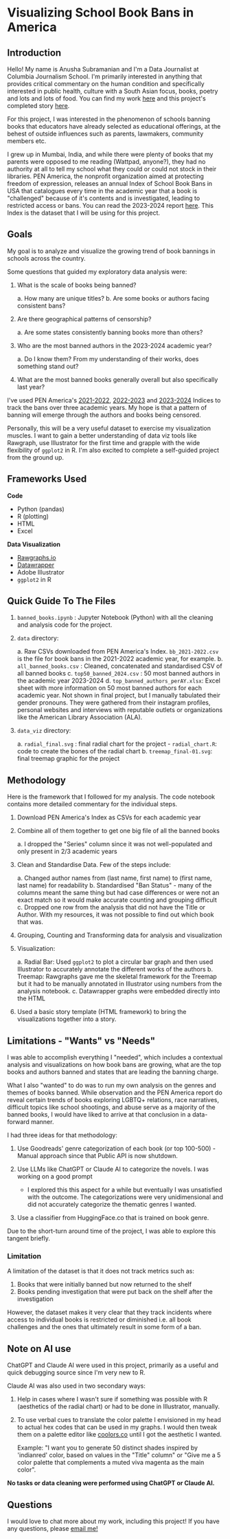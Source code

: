 # Visualizing School Book Bans in America

## Introduction

Hello! My name is Anusha Subramanian and I'm a Data Journalist at Columbia Journalism School. I'm primarily interested in anything that provides critical commentary on the human condition and specifically interested in public health, culture with a South Asian focus, books, poetry and lots and lots of food. You can find my work [here](https://anusha0712.github.io) and this project's completed story [here](https://anusha0712.github.io/banned_books/).

For this project, I was interested in the phenomenon of schools banning books that educators have already selected as educational offerings, at the behest of outside influences such as parents, lawmakers, community members etc. 

I grew up in Mumbai, India, and while there were plenty of books that my parents were opposed to me reading (Wattpad, anyone?), they had no authority at all to tell my school what they could or could not stock in their libraries. PEN America, the nonprofit organization aimed at protecting freedom of expression, releases an annual Index of School Book Bans in USA that catalogues every time in the academic year that a book is "challenged" because of it's contents and is investigated, leading to restricted access or bans. You can read the 2023-2024 report [here](https://pen.org/book-banspen-america-index-of-school-book-bans-2023-2024/). This Index is the dataset that I will be using for this project. 

## Goals

My goal is to analyze and visualize the growing trend of book bannings in schools across the country. 

Some questions that guided my exploratory data analysis were:

1. What is the scale of books being banned? 

    a. How many are unique titles?
    b. Are some books or authors facing consistent bans?

2. Are there geographical patterns of censorship? 

    a. Are some states consistently banning books more than others?

3. Who are the most banned authors in the 2023-2024 academic year?

    a. Do I know them? From my understanding of their works, does something stand out?

4. What are the most banned books generally overall but also specifically last year?

I've used PEN America's [2021-2022](https://docs.google.com/spreadsheets/d/1hTs_PB7KuTMBtNMESFEGuK-0abzhNxVv4tgpI5-iKe8/editgid=1171606318#gid=1171606318), [2022-2023](https://docs.google.com/spreadsheets/d1a6v7R7pidO7TIwRZTIh9T6c0--QNNVufcUUrDcz2GJM/edit?gid=982757372#gid=982757372) and [2023-2024](https://docs.google.com/spreadsheets/d/1slCpqLprPXHM-Wyt-WYJR30-NvbGLialVNR8qTsZFG8/edit?gid=0#gid=0) Indices to track the bans over three academic years. My hope is that a pattern of banning will emerge through the authors and books being censored. 

Personally, this will be a very useful dataset to exercise my visualization muscles. I want to gain a better understanding of data viz tools like Rawgraph, use Illustrator for the first time and grapple with the wide flexibility of `ggplot2` in R. I'm also excited to complete a self-guided project from the ground up.


## Frameworks Used

**Code**
- Python (pandas)
- R (plotting)
- HTML 
- Excel

**Data Visualization**
- [Rawgraphs.io](https://www.rawgraphs.io)
- [Datawrapper](https://www.datawrapper.de)
- Adobe Illustrator
- `ggplot2` in R


## Quick Guide To The Files

1. `banned_books.ipynb` : Jupyter Notebook (Python) with all the cleaning and analysis code for the project.

2. `data` directory:

    a. Raw CSVs downloaded from PEN America's Index. `bb_2021-2022.csv` is the file for book bans in the 2021-2022 academic year, for example.
    b. `all_banned_books.csv` : Cleaned, concatenated and standardised CSV of all banned books
    c. `top50_banned_2024.csv` : 50 most banned authors in the academic year 2023-2024
    d. `top_banned_authors_perAY.xlsx`: Excel sheet with more information on 50 most banned authors for each academic year. Not shown in final project, but I manually tabulated their gender pronouns. They were gathered from their instagram profiles, personal websites and interviews with reputable outlets or organizations like the American Library Association (ALA).


3. `data_viz` directory:

    a. `radial_final.svg` : final radial chart for the project
        - `radial_chart.R`: code to create the bones of the radial chart 
    b. `treemap_final-01.svg`: final treemap graphic for the project


## Methodology 

Here is the framework that I followed for my analysis. The code notebook contains more detailed commentary for the individual steps.

1. Download PEN America's Index as CSVs for each academic year 
2. Combine all of them together to get one big file of all the banned books

    a. I dropped the "Series" column since it was not well-populated and only present in 2/3 academic years

3. Clean and Standardise Data. Few of the steps include:

    a. Changed author names from (last name, first name) to (first name, last name) for readability
    b. Standardised "Ban Status" - many of the columns meant the same thing but had case differences or were not an exact match so it would make accurate counting and grouping difficult
    c. Dropped one row from the analysis that did not have the Title or Author. With my resources, it was not possible to find out which book that was. 

4. Grouping, Counting and Transforming data for analysis and visualization
5. Visualization:

    a. Radial Bar: Used `ggplot2` to plot a circular bar graph and then used Illustrator to accurately annotate the different works of the authors
    b. Treemap: Rawgraphs gave me the skeletal framework for the Treemap but it had to be manually annotated in Illustrator using numbers from the analysis notebook.
    c. Datawrapper graphs were embedded directly into the HTML

6. Used a basic story template (HTML framework) to bring the visualizations together into a story.


## Limitations - "Wants" vs "Needs"

I was able to accomplish everything I "needed", which includes a contextual analysis and visualizations on how book bans are growing, what are the top books and authors banned and states that are leading the banning charge. 

What I also "wanted" to do was to run my own analysis on the genres and themes of books banned. While observation and the PEN America report do reveal certain trends of books exploring LGBTQ+ relations, race narratives, difficult topics like school shootings, and abuse serve as a majority of the banned books, I would have liked to arrive at that conclusion in a data-forward manner. 

I had three ideas for that methodology:

1. Use Goodreads' genre categorization of each book (or top 100-500) - Manual approach since that Public API is now shutdown. 

2. Use LLMs like ChatGPT or Claude AI to categorize the novels. I was working on a good prompt
    - I explored this this aspect for a while but eventually I was unsatisfied with the outcome. The categorizations were very unidimensional and did not accurately categorize the thematic genres I wanted. 

3. Use a classifier from HuggingFace.co that is trained on book genre. 

Due to the short-turn around time of the project, I was able to explore this tangent briefly.  

### Limitation

A limitation of the dataset is that it does not track metrics such as:

1. Books that were initially banned but now returned to the shelf
2. Books pending investigation that were put back on the shelf after the investigation

However, the dataset makes it very clear that they track incidents where access to individual books is restricted or diminished i.e. all book challenges and the ones that ultimately result in some form of a ban.

## Note on AI use

ChatGPT and Claude AI were used in this project, primarily as a useful and quick debugging source since I'm very new to R. 

Claude AI was also used in two secondary ways:
1. Help in cases where I wasn't sure if something was possible with R (aesthetics of the radial chart) or had to be done in Illustrator, manually. 
2. To use verbal cues to translate the color palette I envisioned in my head to actual hex codes that can be used in my graphs. I would then tweak them on a palette editor like [coolors.co](https://coolors.co) until I got the aesthetic I wanted. 

    Example: "I want you to generate 50 distinct shades inspired by 'indianred' color, based on values in the "Title" column" or "Give me a 5 color palette that complements a muted viva magenta as the main color". 

**No tasks or data cleaning were performed using ChatGPT or Claude AI.**


## Questions

I would love to chat more about my work, including this project! If you have any questions, please [email me!](mailto:as7500@columbia.edu)


    



